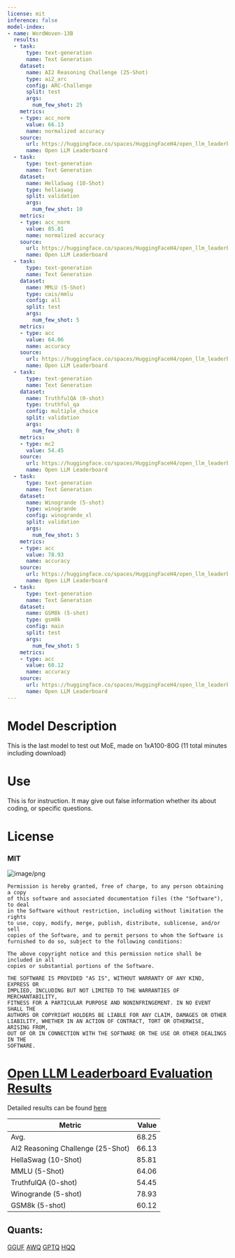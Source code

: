 ```yaml
---
license: mit
inference: false
model-index:
- name: WordWoven-13B
  results:
  - task:
      type: text-generation
      name: Text Generation
    dataset:
      name: AI2 Reasoning Challenge (25-Shot)
      type: ai2_arc
      config: ARC-Challenge
      split: test
      args:
        num_few_shot: 25
    metrics:
    - type: acc_norm
      value: 66.13
      name: normalized accuracy
    source:
      url: https://huggingface.co/spaces/HuggingFaceH4/open_llm_leaderboard?query=Walmart-the-bag/WordWoven-13B
      name: Open LLM Leaderboard
  - task:
      type: text-generation
      name: Text Generation
    dataset:
      name: HellaSwag (10-Shot)
      type: hellaswag
      split: validation
      args:
        num_few_shot: 10
    metrics:
    - type: acc_norm
      value: 85.81
      name: normalized accuracy
    source:
      url: https://huggingface.co/spaces/HuggingFaceH4/open_llm_leaderboard?query=Walmart-the-bag/WordWoven-13B
      name: Open LLM Leaderboard
  - task:
      type: text-generation
      name: Text Generation
    dataset:
      name: MMLU (5-Shot)
      type: cais/mmlu
      config: all
      split: test
      args:
        num_few_shot: 5
    metrics:
    - type: acc
      value: 64.06
      name: accuracy
    source:
      url: https://huggingface.co/spaces/HuggingFaceH4/open_llm_leaderboard?query=Walmart-the-bag/WordWoven-13B
      name: Open LLM Leaderboard
  - task:
      type: text-generation
      name: Text Generation
    dataset:
      name: TruthfulQA (0-shot)
      type: truthful_qa
      config: multiple_choice
      split: validation
      args:
        num_few_shot: 0
    metrics:
    - type: mc2
      value: 54.45
    source:
      url: https://huggingface.co/spaces/HuggingFaceH4/open_llm_leaderboard?query=Walmart-the-bag/WordWoven-13B
      name: Open LLM Leaderboard
  - task:
      type: text-generation
      name: Text Generation
    dataset:
      name: Winogrande (5-shot)
      type: winogrande
      config: winogrande_xl
      split: validation
      args:
        num_few_shot: 5
    metrics:
    - type: acc
      value: 78.93
      name: accuracy
    source:
      url: https://huggingface.co/spaces/HuggingFaceH4/open_llm_leaderboard?query=Walmart-the-bag/WordWoven-13B
      name: Open LLM Leaderboard
  - task:
      type: text-generation
      name: Text Generation
    dataset:
      name: GSM8k (5-shot)
      type: gsm8k
      config: main
      split: test
      args:
        num_few_shot: 5
    metrics:
    - type: acc
      value: 60.12
      name: accuracy
    source:
      url: https://huggingface.co/spaces/HuggingFaceH4/open_llm_leaderboard?query=Walmart-the-bag/WordWoven-13B
      name: Open LLM Leaderboard
---
```

# Model Description
This is the last model to test out MoE, made on 1xA100-80G (11 total minutes including download)

# Use
This is for instruction. It may give out false information whether its about coding, or specific questions.

# License
### MIT
![image/png](https://cdn-uploads.huggingface.co/production/uploads/6530994e70a88b63f007324d/Zf3wrU5zn2uVyoYAZ47rQ.png)

```
Permission is hereby granted, free of charge, to any person obtaining a copy
of this software and associated documentation files (the "Software"), to deal
in the Software without restriction, including without limitation the rights
to use, copy, modify, merge, publish, distribute, sublicense, and/or sell
copies of the Software, and to permit persons to whom the Software is
furnished to do so, subject to the following conditions:

The above copyright notice and this permission notice shall be included in all
copies or substantial portions of the Software.

THE SOFTWARE IS PROVIDED "AS IS", WITHOUT WARRANTY OF ANY KIND, EXPRESS OR
IMPLIED, INCLUDING BUT NOT LIMITED TO THE WARRANTIES OF MERCHANTABILITY,
FITNESS FOR A PARTICULAR PURPOSE AND NONINFRINGEMENT. IN NO EVENT SHALL THE
AUTHORS OR COPYRIGHT HOLDERS BE LIABLE FOR ANY CLAIM, DAMAGES OR OTHER
LIABILITY, WHETHER IN AN ACTION OF CONTRACT, TORT OR OTHERWISE, ARISING FROM,
OUT OF OR IN CONNECTION WITH THE SOFTWARE OR THE USE OR OTHER DEALINGS IN THE
SOFTWARE.
```
# [Open LLM Leaderboard Evaluation Results](https://huggingface.co/spaces/HuggingFaceH4/open_llm_leaderboard)
Detailed results can be found [here](https://huggingface.co/datasets/open-llm-leaderboard/details_Walmart-the-bag__WordWoven-13B)

|             Metric              |Value|
|---------------------------------|----:|
|Avg.                             |68.25|
|AI2 Reasoning Challenge (25-Shot)|66.13|
|HellaSwag (10-Shot)              |85.81|
|MMLU (5-Shot)                    |64.06|
|TruthfulQA (0-shot)              |54.45|
|Winogrande (5-shot)              |78.93|
|GSM8k (5-shot)                   |60.12|


## Quants:
[GGUF](https://huggingface.co/TheBloke/WordWoven-13B-GGUF)
[AWQ](https://huggingface.co/TheBloke/WordWoven-13B-AWQ)
[GPTQ](https://huggingface.co/TheBloke/WordWoven-13B-GPTQ)
[HQQ](https://huggingface.co/HQQHouse/WordWoven-2x7B-HQQ)